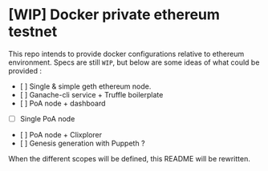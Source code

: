 # [WIP] Docker private ethereum testnet

This repo intends to provide docker configurations relative to ethereum environment. Specs are still `WIP`, but below are some ideas of what could be provided : 

- [ ] Single & simple geth ethereum node.
- [ ] Ganache-cli service + Truffle boilerplate
- [ ] PoA node + dashboard
- [ ] Single PoA node
- [ ] PoA node + Clixplorer
- [ ] Genesis generation with Puppeth ? 

When the different scopes will be defined, this README will be rewritten.